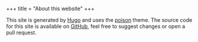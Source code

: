 +++
title = "About this website"
+++

This site is generated by [Hugo](https://gohugo.io) and uses the [poison](https://github.com/lukeorth/poison) theme. The source code for this site is available on [GitHub](https://github.com/coravacav/readthis), feel free to suggest changes or open a pull request.
 